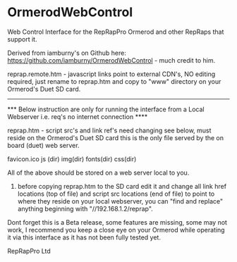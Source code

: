OrmerodWebControl
=================

Web Control Interface for the RepRapPro Ormerod and other RepRaps that support it.

Derived from iamburny's on Github here: https://github.com/iamburny/OrmerodWebControl - much credit to him.

reprap.remote.htm - javascript links point to external CDN's, NO editing required, just rename to reprap.htm and copy to "www" directory on your Ormerod's Duet SD card.

------------------------------------------------------------------------------------------------------------------------

*** Below instruction are only for running the interface from a Local Webserver i.e. req's no internet connection ****

reprap.htm - script src's and link ref's need changing see below, must reside on the Ormerod's Duet SD card this is the only file served by the on board (duet) web server.

favicon.ico
js (dir)
img(dir)
fonts(dir)
css(dir)

All of the above should be stored on a web server local to you.

1. before copying reprap.htm to the SD card edit it and change all link href locations (top of file) and script src locations (end of file) to point to where they reside on your local webserver, you can "find and replace" anything beginning with "//192.168.1.2/reprap".

Dont forget this is a Beta release, some features are missing, some may not work, I recommend you keep a close eye on your Ormerod while operating it via this interface as it has not been fully tested yet.

RepRapPro Ltd
